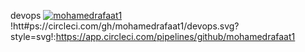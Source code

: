 devops
[![mohamedrafaat1](https://circleci.com/gh/mohamedrafaat1/devops.svg?style=svg)](https://app.circleci.com/pipelines/github/mohamedrafaat1)
!htt#ps://circleci.com/gh/mohamedrafaat1/devops.svg?style=svg!:https://app.circleci.com/pipelines/github/mohamedrafaat1